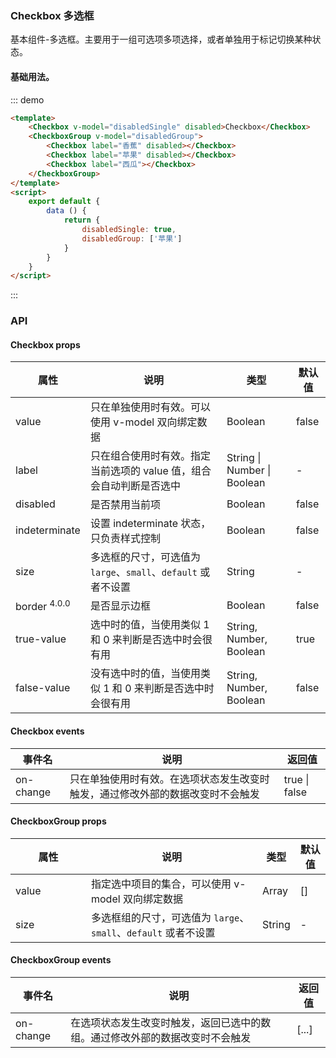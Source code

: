 ### Checkbox 多选框
基本组件-多选框。主要用于一组可选项多项选择，或者单独用于标记切换某种状态。
#### 基础用法。
::: demo  
```html
<template>
    <Checkbox v-model="disabledSingle" disabled>Checkbox</Checkbox>
    <CheckboxGroup v-model="disabledGroup">
        <Checkbox label="香蕉" disabled></Checkbox>
        <Checkbox label="苹果" disabled></Checkbox>
        <Checkbox label="西瓜"></Checkbox>
    </CheckboxGroup>
</template>
<script>
    export default {
        data () {
            return {
                disabledSingle: true,
                disabledGroup: ['苹果']
            }
        }
    }
</script>
```
:::
### API
#### Checkbox props
<table>
  <thead>
    <tr>
      <th>属性</th>
      <th>说明</th>
      <th>类型</th>
      <th>默认值</th>
    </tr>
  </thead>
  <tbody>
    <tr>
      <td>value</td>
      <td>只在单独使用时有效。可以使用 v-model 双向绑定数据</td>
      <td>Boolean</td>
      <td>false</td>
    </tr>
    <tr>
      <td>label</td>
      <td>只在组合使用时有效。指定当前选项的 value 值，组合会自动判断是否选中</td>
      <td>String | Number | Boolean</td>
      <td>-</td>
    </tr>
    <tr>
      <td>disabled</td>
      <td>是否禁用当前项</td>
      <td>Boolean</td>
      <td>false</td>
    </tr>
    <tr>
      <td>indeterminate</td>
      <td>设置 indeterminate 状态，只负责样式控制</td>
      <td>Boolean</td>
      <td>false</td>
    </tr>
    <tr>
      <td>size</td>
      <td>多选框的尺寸，可选值为 <code>large</code>、<code>small</code>、<code>default</code> 或者不设置</td>
      <td>String</td>
      <td>-</td>
    </tr>
    <tr>
      <td>border <span class="ivu-badge"> <sup class="ivu-badge-count ivu-badge-count-alone">4.0.0</sup></span></td>
      <td>是否显示边框</td>
      <td>Boolean</td>
      <td>false</td>
    </tr>
    <tr>
      <td>true-value</td>
      <td>选中时的值，当使用类似 1 和 0 来判断是否选中时会很有用</td>
      <td>String, Number, Boolean</td>
      <td>true</td>
    </tr>
    <tr>
      <td>false-value</td>
      <td>没有选中时的值，当使用类似 1 和 0 来判断是否选中时会很有用</td>
      <td>String, Number, Boolean</td>
      <td>false</td>
    </tr>
  </tbody>
</table>

#### Checkbox events
<table>
  <thead>
    <tr>
      <th>事件名</th>
      <th>说明</th>
      <th>返回值</th>
    </tr>
  </thead>
  <tbody>
    <tr>
      <td>on-change</td>
      <td>只在单独使用时有效。在选项状态发生改变时触发，通过修改外部的数据改变时不会触发</td>
      <td>true | false</td>
    </tr>
  </tbody>
</table>

#### CheckboxGroup props
<table>
  <thead>
    <tr>
      <th style="width: 105px">属性</th>
      <th>说明</th>
      <th>类型</th>
      <th>默认值</th>
    </tr>
  </thead>
  <tbody>
    <tr>
      <td>value</td>
      <td>指定选中项目的集合，可以使用 v-model 双向绑定数据</td>
      <td>Array</td>
      <td>[]</td>
    </tr>
    <tr>
      <td>size</td>
      <td>多选框组的尺寸，可选值为 <code>large</code>、<code>small</code>、<code>default</code> 或者不设置</td>
      <td>String</td>
      <td>-</td>
    </tr>
  </tbody>
</table>

#### CheckboxGroup events
<table>
  <thead>
    <tr>
      <th>事件名</th>
      <th>说明</th>
      <th>返回值</th>
    </tr>
  </thead>
  <tbody>
    <tr>
      <td>on-change</td>
      <td>在选项状态发生改变时触发，返回已选中的数组。通过修改外部的数据改变时不会触发</td>
      <td>[...]</td>
    </tr>
  </tbody>
</table>